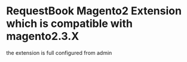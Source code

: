 # RequestBook Magento2 Extension which is compatible  with magento2.3.X
the extension is full configured from admin
